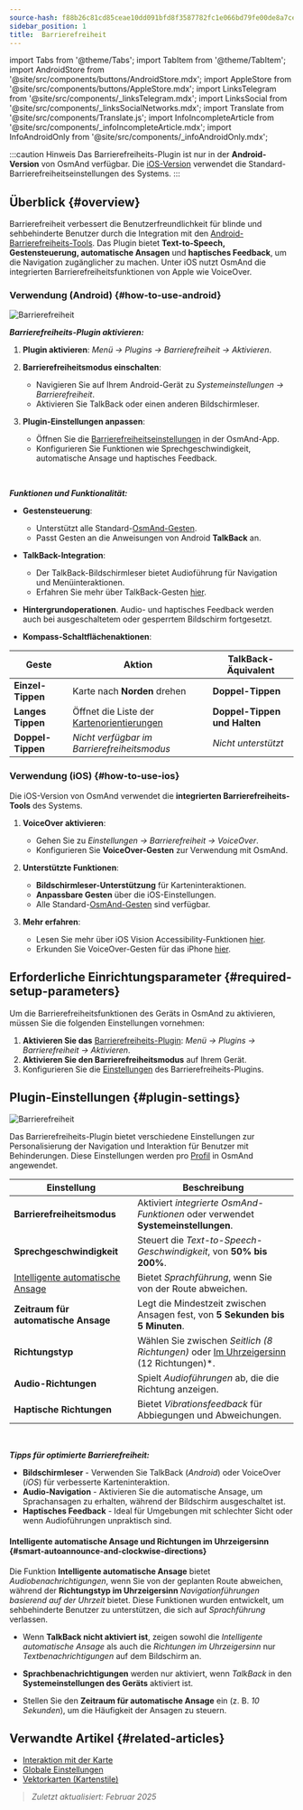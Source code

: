 ```yaml
---
source-hash: f88b26c81cd85ceae10dd091bfd8f3587782fc1e066bd79fe00de8a7ce769b72
sidebar_position: 1
title:  Barrierefreiheit
---
```

import Tabs from '@theme/Tabs';
import TabItem from '@theme/TabItem';
import AndroidStore from '@site/src/components/buttons/AndroidStore.mdx';
import AppleStore from '@site/src/components/buttons/AppleStore.mdx';
import LinksTelegram from '@site/src/components/_linksTelegram.mdx';
import LinksSocial from '@site/src/components/_linksSocialNetworks.mdx';
import Translate from '@site/src/components/Translate.js';
import InfoIncompleteArticle from '@site/src/components/_infoIncompleteArticle.mdx';
import InfoAndroidOnly from '@site/src/components/_infoAndroidOnly.mdx';


:::caution Hinweis
Das Barrierefreiheits-Plugin ist nur in der **Android-Version** von OsmAnd verfügbar. Die [iOS-Version](#how-to-use-ios) verwendet die Standard-Barrierefreiheitseinstellungen des Systems.
:::

## Überblick {#overview}

Barrierefreiheit verbessert die Benutzerfreundlichkeit für blinde und sehbehinderte Benutzer durch die Integration mit den [Android-Barrierefreiheits-Tools](https://www.android.com/accessibility/). Das Plugin bietet **Text-to-Speech, Gestensteuerung, automatische Ansagen** und **haptisches Feedback**, um die Navigation zugänglicher zu machen. Unter iOS nutzt OsmAnd die integrierten Barrierefreiheitsfunktionen von Apple wie VoiceOver.


### Verwendung (Android) {#how-to-use-android}

![Barrierefreiheit](@site/static/img/plugins/Accessibility/access_turned_off.png)

***Barrierefreiheits-Plugin aktivieren:***

1. **Plugin aktivieren**: *Menü → Plugins → Barrierefreiheit → Aktivieren*.

2. **Barrierefreiheitsmodus einschalten**:
   - Navigieren Sie auf Ihrem Android-Gerät zu *Systemeinstellungen → Barrierefreiheit*.
   - Aktivieren Sie TalkBack oder einen anderen Bildschirmleser.

3. **Plugin-Einstellungen anpassen**:
   - Öffnen Sie die [Barrierefreiheitseinstellungen](#plugin-settings) in der OsmAnd-App.
   - Konfigurieren Sie Funktionen wie Sprechgeschwindigkeit, automatische Ansage und haptisches Feedback.

<br/>

***Funktionen und Funktionalität:***

- **Gestensteuerung**:
   - Unterstützt alle Standard-[OsmAnd-Gesten](../map/interact-with-map#gestures).
   - Passt Gesten an die Anweisungen von Android **TalkBack** an.

- **TalkBack-Integration**:
   - Der TalkBack-Bildschirmleser bietet Audioführung für Navigation und Menüinteraktionen.
   - Erfahren Sie mehr über TalkBack-Gesten [hier](https://support.google.com/accessibility/android/answer/6151827?hl=en&ref_topic=10601570#zippy=%2Cother%2Cbasic-navigation).

- **Hintergrundoperationen**. Audio- und haptisches Feedback werden auch bei ausgeschaltetem oder gesperrtem Bildschirm fortgesetzt.

- **Kompass-Schaltflächenaktionen**:

| Geste | Aktion | TalkBack-Äquivalent |
|-----|-----|-----|
| **Einzel-Tippen** | Karte nach **Norden** drehen | **Doppel-Tippen** |
| **Langes Tippen** | Öffnet die Liste der [Kartenorientierungen](../map/interact-with-map.md#map-orientation-modes) | **Doppel-Tippen und Halten** |
| **Doppel-Tippen** | *Nicht verfügbar im Barrierefreiheitsmodus* | *Nicht unterstützt* |


### Verwendung (iOS) {#how-to-use-ios}

Die iOS-Version von OsmAnd verwendet die **integrierten Barrierefreiheits-Tools** des Systems.

1. **VoiceOver aktivieren**:
   - Gehen Sie zu *Einstellungen → Barrierefreiheit → VoiceOver*.
   - Konfigurieren Sie **VoiceOver-Gesten** zur Verwendung mit OsmAnd.

2. **Unterstützte Funktionen**:
   - **Bildschirmleser-Unterstützung** für Karteninteraktionen.
   - **Anpassbare Gesten** über die iOS-Einstellungen.
   - Alle Standard-[OsmAnd-Gesten](../map/interact-with-map#gestures) sind verfügbar.

3. **Mehr erfahren**:
   - Lesen Sie mehr über iOS Vision Accessibility-Funktionen [hier](https://www.apple.com/accessibility/vision/).
   - Erkunden Sie VoiceOver-Gesten für das iPhone [hier](https://support.apple.com/en-gb/guide/iphone/iph3e2e2281/ios).


## Erforderliche Einrichtungsparameter {#required-setup-parameters}

Um die Barrierefreiheitsfunktionen des Geräts in OsmAnd zu aktivieren, müssen Sie die folgenden Einstellungen vornehmen:

1. **Aktivieren Sie das** [Barrierefreiheits-Plugin](../plugins/index.md#enable--disable): *Menü → Plugins → Barrierefreiheit → Aktivieren*.
2. **Aktivieren Sie den Barrierefreiheitsmodus** auf Ihrem Gerät.
3. Konfigurieren Sie die [Einstellungen](#plugin-settings) des Barrierefreiheits-Plugins.


## Plugin-Einstellungen {#plugin-settings}

*<Translate android="true" ids="shared_string_menu,plugins_menu_group,shared_string_accessibility,shared_string_settings"/>*

![Barrierefreiheit](@site/static/img/plugins/Accessibility/access_.png)

Das Barrierefreiheits-Plugin bietet verschiedene Einstellungen zur Personalisierung der Navigation und Interaktion für Benutzer mit Behinderungen. Diese Einstellungen werden pro [Profil](../personal/profiles.md) in OsmAnd angewendet.

| Einstellung                   | Beschreibung |
|---------------------------|-------------|
| **Barrierefreiheitsmodus**    | Aktiviert *integrierte OsmAnd-Funktionen* oder verwendet **Systemeinstellungen**. |
| **Sprechgeschwindigkeit**           | Steuert die *Text-to-Speech-Geschwindigkeit*, von **50% bis 200%**. |
| [Intelligente automatische Ansage](#smart-autoannounce-and-clockwise-directions)    | Bietet *Sprachführung*, wenn Sie von der Route abweichen. |
| **Zeitraum für automatische Ansage**   | Legt die Mindestzeit zwischen Ansagen fest, von **5 Sekunden bis 5 Minuten**. |
| **Richtungstyp**       | Wählen Sie zwischen *Seitlich (8 Richtungen)* oder [Im Uhrzeigersinn](#smart-autoannounce-and-clockwise-directions) (12 Richtungen)*. |
| **Audio-Richtungen**      | Spielt *Audioführungen* ab, die die Richtung anzeigen. |
| **Haptische Richtungen**     | Bietet *Vibrationsfeedback* für Abbiegungen und Abweichungen.|

<!--
- **Accessibility Mode**. Enable special tools that help people with disabilities interact with the OsmAnd app. There are three modes: *On* - turns on the built-in OsmAnd features, *Off* - turns off all plugin features, and *According to the Android system settings* - turns on Android system settings.

- **Speech rate**. Adjust the speech rate of the text-to-speech, ranging from 50%  to 200%.

- **Smart autoannounce**. If enabled, you will receive voice announcements when you deviate from the set track.

- **Autoannounce period**. This is an automatic announcement of the direction and distance to your destination. You can select a minimal time between announcements, ranging from 5 seconds to 5 minutes.

- **Direction style**. Choose how the OsmAnd app will notify you about directions. *Sidewise* - indicates the direction to the sides of the world (8 directions), *Clockwise* - indicates directions oriented to the clock face (12 directions).

- **Audio directions**. Provides feedback when navigating by indicating the direction to the target point with sound.

- **Haptic directions**. This setting provides haptic feedback when navigating. The vibration indicates the direction to the target point and deviations from the path.
-->

<br/>

***Tipps für optimierte Barrierefreiheit:***

- **Bildschirmleser** - Verwenden Sie TalkBack (*Android*) oder VoiceOver (*iOS*) für verbesserte Karteninteraktion.
- **Audio-Navigation** - Aktivieren Sie die automatische Ansage, um Sprachansagen zu erhalten, während der Bildschirm ausgeschaltet ist.
- **Haptisches Feedback** - Ideal für Umgebungen mit schlechter Sicht oder wenn Audioführungen unpraktisch sind.


#### Intelligente automatische Ansage und Richtungen im Uhrzeigersinn {#smart-autoannounce-and-clockwise-directions}

Die Funktion **Intelligente automatische Ansage** bietet *Audiobenachrichtigungen*, wenn Sie von der geplanten Route abweichen, während der **Richtungstyp im Uhrzeigersinn** *Navigationführungen basierend auf der Uhrzeit* bietet. Diese Funktionen wurden entwickelt, um sehbehinderte Benutzer zu unterstützen, die sich auf *Sprachführung* verlassen.

- Wenn **TalkBack nicht aktiviert ist**, zeigen sowohl die *Intelligente automatische Ansage* als auch die *Richtungen im Uhrzeigersinn* nur *Textbenachrichtigungen* auf dem Bildschirm an.

- **Sprachbenachrichtigungen** werden nur aktiviert, wenn *TalkBack* in den **Systemeinstellungen des Geräts** aktiviert ist.

- Stellen Sie den **Zeitraum für automatische Ansage** ein (z. B. *10 Sekunden*), um die Häufigkeit der Ansagen zu steuern.


## Verwandte Artikel {#related-articles}

- [Interaktion mit der Karte](../../user/map/interact-with-map.md)
- [Globale Einstellungen](../../user/personal/global-settings.md)
- [Vektorkarten (Kartenstile)](../../user/map/vector-maps.md)

> *Zuletzt aktualisiert: Februar 2025*